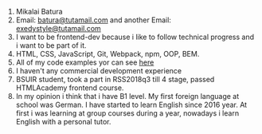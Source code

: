1. Mikalai Batura
2. Email: batura@tutamail.com 
and another Email: exedystyle@tutamail.com
3. I want to be frontend-dev because i like to follow technical progress and i want to be part of it.
4. HTML, CSS, JavaScript, Git, Webpack, npm, OOP, BEM.
5. All of my code examples yor can see [here](http://github.com/Exedystyle)
6. I haven't any commercial development experience
7. BSUIR student, took a part in RSS2018q3 till 4 stage, passed HTMLAcademy frontend course.  
8. In my opinion i think that i have B1 level. My first foreign language at school was German. I have started to learn English since 2016 year. At first i was learning at group courses during a year, nowadays i learn English with a personal tutor.